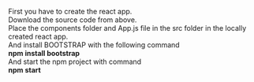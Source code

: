 First you have to create the react app.<br>
Download the source code from above.<br>
Place the components folder and App.js file in the src folder in the locally created react app.<br>
And install BOOTSTRAP with the following command <br>
<b>npm install bootstrap</b><br>
And start the npm project with command<br> 
<b>npm start</b><br>
